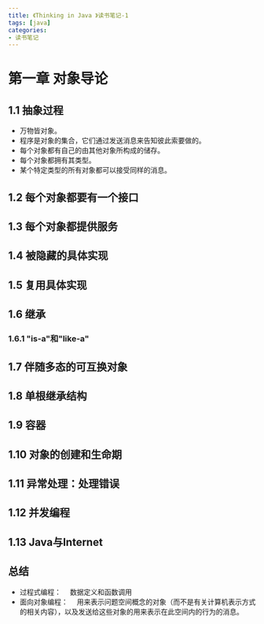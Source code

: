 ```yaml
---
title: 《Thinking in Java 》读书笔记-1
tags: [java]
categories:
- 读书笔记
---
```


# 第一章 对象导论

## 1.1 抽象过程

- 万物皆对象。
- 程序是对象的集合，它们通过发送消息来告知彼此索要做的。
- 每个对象都有自己的由其他对象所构成的储存。
- 每个对象都拥有其类型。
- 某个特定类型的所有对象都可以接受同样的消息。

## 1.2 每个对象都要有一个接口

## 1.3 每个对象都提供服务

## 1.4 被隐藏的具体实现

## 1.5 复用具体实现

## 1.6 继承

### 1.6.1 "is-a"和"like-a"

## 1.7 伴随多态的可互换对象

## 1.8 单根继承结构

## 1.9 容器

## 1.10 对象的创建和生命期

## 1.11 异常处理：处理错误

## 1.12 并发编程

## 1.13 Java与Internet

## 总结

- 过程式编程：
    &emsp;数据定义和函数调用
- 面向对象编程：
    &emsp;用来表示问题空间概念的对象（而不是有关计算机表示方式的相关内容），以及发送给这些对象的用来表示在此空间内的行为的消息。